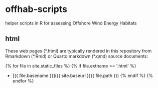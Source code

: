# offhab-scripts
helper scripts in R for assessing Offshore Wind Energy Habitats 

## html

These web pages (\*.html) are typically rendered in this repository from Rmarkdown (\*.Rmd) or Quarto markdown (\*.qmd) source documents:

<!-- Jekyll rendering: https://marineenergy.github.io/apps/ -->
{% for file in site.static_files %}
  {% if file.extname == '.html' %}
* [{{ file.basename }}]({{ site.baseurl }}{{ file.path }})
  {% endif %}
{% endfor %}
